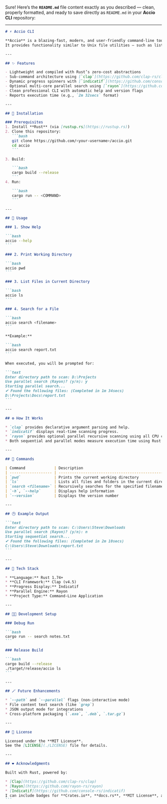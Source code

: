 Sure! Here’s the **`README.md`** file content exactly as you described — clean, properly formatted, and ready to save directly as `README.md` in your **Accio CLI** repository:

---

````markdown
# ⚡ Accio CLI

**Accio** is a blazing-fast, modern, and user-friendly command-line tool built in **Rust**.  
It provides functionality similar to Unix file utilities — such as listing, locating, and managing files — using **multi-threading**, **progress indicators**, and **tiny footprint performance**.

---

## ✨ Features

- Lightweight and compiled with Rust’s zero-cost abstractions  
- Sub-command architecture using [`clap`](https://github.com/clap-rs/clap)  
- Dynamic progress spinners with [`indicatif`](https://github.com/console-rs/indicatif)  
- Optional multi-core parallel search using [`rayon`](https://github.com/rayon-rs/rayon)  
- Clean professional CLI with automatic help and version flags  
- Reports execution time (e.g., `2m 32secs` format)

---

## 🚀 Installation

### Prerequisites
1. Install **Rust** (via [rustup.rs](https://rustup.rs))
2. Clone this repository:
   ```bash
   git clone https://github.com/<your-username>/accio.git
   cd accio
   ```

3. Build:

   ```bash
   cargo build --release
   ```
4. Run:

   ```bash
   cargo run -- <COMMAND>
   ```

---

## 📖 Usage

### 1. Show Help

```bash
accio --help
```

### 2. Print Working Directory

```bash
accio pwd
```

### 3. List Files in Current Directory

```bash
accio ls
```

### 4. Search for a File

```bash
accio search <filename>
```

**Example:**

```bash
accio search report.txt
```

When executed, you will be prompted for:

```text
Enter directory path to scan: D:\Projects
Use parallel search (Rayon)? (y/n): y
Starting parallel search...
✔ Found the following files: (Completed in 1m 34secs)
D:\Projects\Docs\report.txt
```

---

## ⚙️ How It Works

* `clap` provides declarative argument parsing and help.
* `indicatif` displays real-time scanning progress.
* `rayon` provides optional parallel recursive scanning using all CPU cores.
* Both sequential and parallel modes measure execution time using Rust’s built-in timers.

---

## 🧩 Commands

| Command             | Description                                                          |
| ------------------- | -------------------------------------------------------------------- |
| `pwd`               | Prints the current working directory                                 |
| `ls`                | Lists all files and folders in the current directory                 |
| `search <filename>` | Recursively searches for the specified filename in a given directory |
| `-h`, `--help`      | Displays help information                                            |
| `--version`         | Displays the version number                                          |

---

## 🕒 Example Output

```text
Enter directory path to scan: C:\Users\Steve\Downloads
Use parallel search (Rayon)? (y/n): n
Starting sequential search...
✔ Found the following files: (Completed in 2m 10secs)
C:\Users\Steve\Downloads\report.txt
```

---

## 🧠 Tech Stack

* **Language:** Rust 1.74+
* **CLI Framework:** Clap (v4.5)
* **Progress Display:** Indicatif
* **Parallel Engine:** Rayon
* **Project Type:** Command-Line Application

---

## 🧑‍💻 Development Setup

### Debug Run

```bash
cargo run -- search notes.txt
```

### Release Build

```bash
cargo build --release
./target/release/accio ls
```

---

## 🪄 Future Enhancements

* `--path` and `--parallel` flags (non-interactive mode)
* File content text search (like `grep`)
* JSON output mode for integrations
* Cross-platform packaging (`.exe`, `.deb`, `.tar.gz`)

---

## 📄 License

Licensed under the **MIT License**.
See the [LICENSE](./LICENSE) file for details.

---

## ❤️ Acknowledgments

Built with Rust, powered by:

* [Clap](https://github.com/clap-rs/clap)
* [Rayon](https://github.com/rayon-rs/rayon)
* [Indicatif](https://github.com/console-rs/indicatif)
I can include badges for **Crates.io**, **docs.rs**, **MIT License**, and **Build passing** if you want.
```
